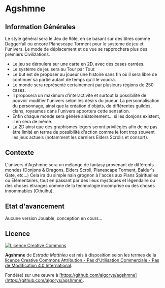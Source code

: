 # Agshmne

## Information Générales
Le style général sera le Jeu de Rôle, en se basant sur des titres comme Daggerfall ou encore Planescape Torment pour le système de jeu et l'univers. Le mode de déplacement et de vue se rapprochera plus des premiers Civilizations.

 * Le jeu se déroulera sur une carte en 2D, avec des cases carrées. 
 * Le système de jeu sera au Tour par Tour. 
 * Le but est de proposer au joueur une histoire sans fin où il sera libre de continuer sa partie autant de temps qu'il le voudra. 
 * Le monde sera représenté certainement par plusieurs régions de 250 cases.
 * Il proposera un maximum d'interactivité et surtout la possibilité de pouvoir modifier l'univers selon les désirs du joueur. La personnalisation du personnage, ainsi que la création d'objets, de différentes guildes, clans, royaumes dans l'univers apportera cette sensation.
 * Enfin chaque monde sera généré aléatoirement… si les donjons existent, il en sera de même.
 * La 2D ainsi que des graphismes légers seront privilégiés afin de ne pas être limité en terme de possibilité d'action comme le font trop souvent les jeux actuels (notamment les derniers Elders Scrolls et consort).

## Contexte
L'univers d'Agshmne sera un mélange de fantasy provenant de différents mondes (Donjons & Dragons, Elders Scroll, Planescape Torment, Baldur's Gate, etc…) Cela ira du simple nain grognon à l'accès aux Plans Spirituelles ou Élémentaires, tout en passant par des lieux mystiques et légendaire ou des choses étranges comme de la technologie incomprise ou des choses innommables (Cthulhu).

## Etat d'avancement
Aucune version Jouable, conception en cours...

## Licence
[![Licence Creative Commons](https://i.creativecommons.org/l/by-nc-nd/4.0/88x31.png)](http://creativecommons.org/licenses/by-nc-nd/4.0/)

**Agshmne** de *Estrada Matthieu* est mis à disposition selon les termes de la [licence Creative Commons Attribution - Pas d&#39;Utilisation Commerciale - Pas de Modification 4.0 International](http://creativecommons.org/licenses/by-nc-nd/4.0/).

Fondé(e) sur une œuvre à [https://github.com/algorys/agshmne](https://github.com/algorys/agshmne).
